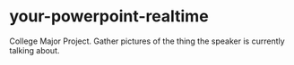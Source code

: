 # your-powerpoint-realtime
College Major Project. Gather pictures of the thing the speaker is currently talking about. 
